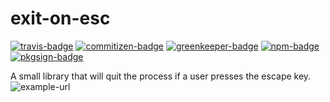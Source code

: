# exit-on-esc

[![travis-badge]][travis-url]
[![commitizen-badge]][commitizen-url]
[![greenkeeper-badge]][greenkeeper-url]
[![npm-badge]][npm-url]
[![pkgsign-badge]][pkgsign-url]

A small library that will quit the process if a user presses the escape key.
![example-url]

[greenkeeper-badge]: https://badges.greenkeeper.io/SirWindfield/exit-on-escape.svg
[greenkeeper-url]: https://greenkeeper.io/
[npm-badge]: https://img.shields.io/npm/dt/exit-on-esc.svg
[npm-url]: https://www.npmjs.com/package/exit-on-esc
[travis-badge]: https://img.shields.io/travis/SirWindfield/exit-on-esc.svg
[travis-url]: https://travis-ci.org/SirWindfield/exit-on-esc
[commitizen-badge]: https://img.shields.io/badge/commitizen-friendly-brightgreen.svg
[commitizen-url]: http://commitizen.github.io/cz-cli/
[pkgsign-badge]: https://us-central1-pkgsign.cloudfunctions.net/pkgsign-badge?name=exit-on-esc&expectedIdentity=%40sirwindfield
[pkgsign-url]: https://github.com/RedpointGames/pkgsign
[example-url]: https://user-images.githubusercontent.com/5113257/37423213-9402f356-27bd-11e8-914b-492f3c7f8512.png
